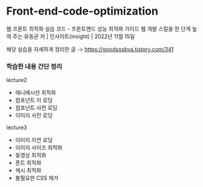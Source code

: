 # Front-end-code-optimization

웹 프론트 최적화 실습 코드 - 프론트엔드 성능 최적화 가이드 웹 개발 스킬을 한 단계 높여 주는 유동균 저 | 인사이트(insight) | 2022년 11월 15일

해당 실습을 자세하게 정리한 글 -> https://goodsosbva.tistory.com/341

### 학습한 내용 간단 정리

lecture2 
- 애니메시션 최적화
- 컴포넌트 지 로딩
- 컴포넌트 사전 로딩
- 이미지 사전 로딩

lecture3 
- 이미지 지연 로딩
- 이미지 사이즈 최적화
- 동영상 최적화
- 폰트 최적화
- 캐시 최적화
- 불필요한 CSS 제거

